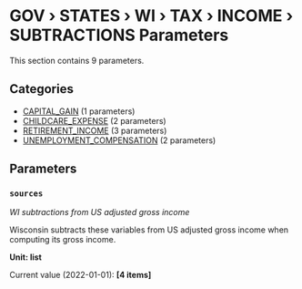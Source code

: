 # GOV › STATES › WI › TAX › INCOME › SUBTRACTIONS Parameters

This section contains 9 parameters.

## Categories

- [CAPITAL_GAIN](capital_gain/index.md) (1 parameters)
- [CHILDCARE_EXPENSE](childcare_expense/index.md) (2 parameters)
- [RETIREMENT_INCOME](retirement_income/index.md) (3 parameters)
- [UNEMPLOYMENT_COMPENSATION](unemployment_compensation/index.md) (2 parameters)

## Parameters

### `sources`
*WI subtractions from US adjusted gross income*

Wisconsin subtracts these variables from US adjusted gross income when computing its gross income.

**Unit: list**

Current value (2022-01-01): **[4 items]**

